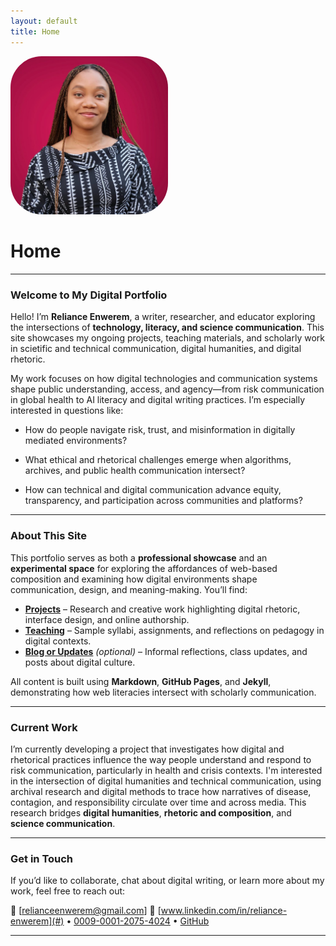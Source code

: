 ```yaml
---
layout: default
title: Home
---
```


<style type = "text/css">

  .featured-image.jpg
  {
    float: left;
  }

img {
  border-radius: 50px;
  max-width: 50%;
  height: auto;
}
</style>


![featured-image](/assets/featured-image.jpg)


# Home

---

### **Welcome to My Digital Portfolio**

Hello! I’m **Reliance Enwerem**, a writer, researcher, and educator exploring the intersections of **technology, literacy, and science communication**. This site showcases my ongoing projects, teaching materials, and scholarly work in scietific and technical communication, digital humanities, and digital rhetoric.

My work focuses on how digital technologies and communication systems shape public understanding, access, and agency—from risk communication in global health to AI literacy and digital writing practices. I’m especially interested in questions like:

* How do people navigate risk, trust, and misinformation in digitally mediated environments?

* What ethical and rhetorical challenges emerge when algorithms, archives, and public health communication intersect?

* How can technical and digital communication advance equity, transparency, and participation across communities and platforms?

---

### **About This Site**

This portfolio serves as both a **professional showcase** and an **experimental space** for exploring the affordances of web-based composition and examining how digital environments shape communication, design, and meaning-making. You’ll find:

* **[Projects](projects/)** – Research and creative work highlighting digital rhetoric, interface design, and online authorship.
* **[Teaching](teaching/)** – Sample syllabi, assignments, and reflections on pedagogy in digital contexts.
* **[Blog or Updates](blog/)** *(optional)* – Informal reflections, class updates, and posts about digital culture.

All content is built using **Markdown**, **GitHub Pages**, and **Jekyll**, demonstrating how web literacies intersect with scholarly communication.

---

### **Current Work**

I’m currently developing a project that investigates how digital and rhetorical practices influence the way people understand and respond to risk communication, particularly in health and crisis contexts. I'm interested in the intersection of digital humanities and technical communication, using archival research and digital methods to trace how narratives of disease, contagion, and responsibility circulate over time and across media. This research bridges **digital humanities**, **rhetoric and composition**, and **science communication**.

---

### **Get in Touch**

If you’d like to collaborate, chat about digital writing, or learn more about my work, feel free to reach out:

📧 [[relianceenwerem@gmail.com](mailto:relianceenwerem@gmail.com)]
🔗 [www.linkedin.com/in/reliance-enwerem](#) • [0009-0001-2075-4024](#) • [GitHub](https://github.com/relianceenwerem)

---

